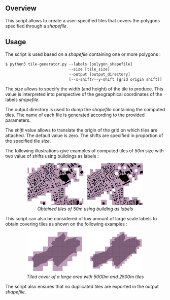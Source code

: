 ## Overview

This script allows to create a user-specified tiles that covers the polygons specified through a _shapefile_.

## Usage

The script is used based on a _shapefile_ containing one or more polygons :

    $ python3 tile-generator.py --labels [polygon_shapefile] 
                                --size [tile_size]
                                --output [output_directory]
                                [--x-shift/--y-shift [grid origin shift]]


The _size_ allows to specify the width (and height) of the tile to produce. This value is interpreted into perspective of the geographical coordinates of the labels _shapefile_.

The output directory is used to dump the _shapefile_ containing the computed tiles. The name of each file is generated according to the provided parameters.

The _shift_ value allows to translate the origin of the grid on which tiles are attached. The default value is zero. The shifts are specified in proportion of the specified tile _size_.

The following illustrations give examples of computed tiles of _50m_ size with two value of shifts using buildings as labels :

<p align="center">
<img src="doc/tile-example-1.webp?raw=true" width="35%">
&nbsp;
<img src="doc/tile-example-2.webp?raw=true" width="35%">
<br />
<i>Obtained tiles of 50m using building as labels</i>
</p>

This script can also be considered of low amount of large scale labels to obtain covering tiles as shown on the following examples :

<p align="center">
<img src="doc/tile-example-3.webp?raw=true" width="35%">
&nbsp;
<img src="doc/tile-example-4.webp?raw=true" width="35%">
<br />
<i>Tiled cover of a large area with 5000m and 2500m tiles</i>
</p>

The script also ensures that no duplicated tiles are exported in the output _shapefile_.
